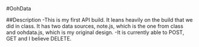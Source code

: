 
#OohData

##Description
-This is my first API build. It leans heavily on the build that we did in class. It has two data sources, note.js, which is the one from class and oohdata.js, which is my original design.
-It is currently able to POST, GET and I believe DELETE.
